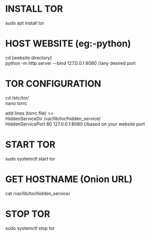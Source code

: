 # INSTALL TOR
sudo apt install tor

# HOST WEBSITE (eg:-python)
cd [website directory] <br/>
python -m http.server --bind 127.0.0.1 8080 //any desired port

# TOR CONFIGURATION
cd /etc/tor/ <br/>
nano torrc <br/>

add lines (torrc file) >> <br/>
          HiddenServiceDir /var/lib/tor/hidden_service/ <br />
          HiddenServicePort 80 127.0.0.1:8080 //based on your website port

# START TOR
sudo systemctl start tor

# GET HOSTNAME (Onion URL)

cat /var/lib/tor/hidden_service/

# STOP TOR
sudo systemctl stop tor
            
